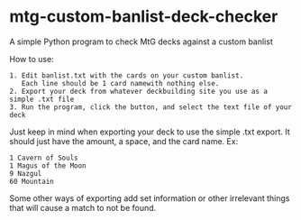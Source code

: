 # mtg-custom-banlist-deck-checker
A simple Python program to check MtG decks against a custom banlist

How to use:

```
1. Edit banlist.txt with the cards on your custom banlist.
   Each line should be 1 card namewith nothing else.
2. Export your deck from whatever deckbuilding site you use as a simple .txt file
3. Run the program, click the button, and select the text file of your deck
```

Just keep in mind when exporting your deck to use the simple .txt export.  It should just have the amount, a space, and the card name.  Ex:

```
1 Cavern of Souls
1 Magus of the Moon
9 Nazgul
60 Mountain
```

Some other ways of exporting add set information or other irrelevant things that will cause a match to not be found.
